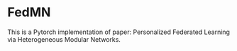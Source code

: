 # FedMN
This is a Pytorch implementation of paper: Personalized Federated Learning via Heterogeneous Modular Networks.

